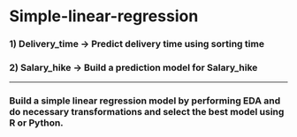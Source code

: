 # Simple-linear-regression

### 1) Delivery_time -> Predict delivery time using sorting time
### 2) Salary_hike -> Build a prediction model for Salary_hike

------------------------------------------------------------

### Build a simple linear regression model by performing EDA and do necessary transformations and select the best model using R or Python.
